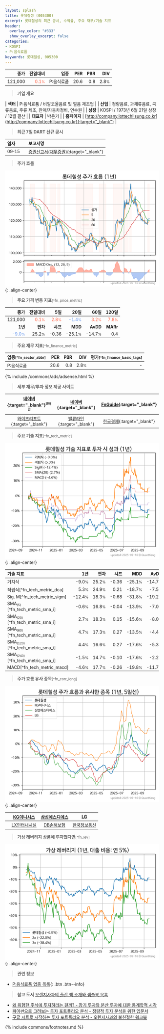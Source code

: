 ```yaml
---
layout: splash
title: 롯데칠성 (005300)
excerpt: 롯데칠성의 최근 공시, 수익률, 주요 재무/기술 지표
header:
  overlay_color: "#333"
  show_overlay_excerpt: false
categories:
- KOSPI
- P:음식료품
keywords: 롯데칠성, 005300
---
```


| **종가** | **전일대비** | **업종** | **PER** | **PBR** | **DIV** |
| -------: | -----------: | -------: | ------: | ------: | ------: |
| 121,000 | <span style="color: tomato">0.1<small>%</small></span> | P:음식료품 | 20.6 | 0.8 | 2.8<small>%</small> |

<!-- more -->


> **기업 개요**<a id="company"></a>

| <span style="white-space:nowrap;">**섹터**</span> | P:음식료품 / 비알코올음료 및 얼음 제조업 |
| <span style="white-space:nowrap;">**산업**</span> | 청량음료, 과채류음료, 곡류음료, 주류 제조, 판매/자동차정비, 연수원 |
| <span style="white-space:nowrap;">**상장**</span> | KOSPI / 1973년 6월 21일 상장 / 12월 결산 |
| <span style="white-space:nowrap;">**대표자**</span> | 박윤기 |
| <span style="white-space:nowrap;">**홈페이지**</span> | [http://company.lottechilsung.co.kr](http://company.lottechilsung.co.kr){:target="_blank"} |


> **최근 7일 DART 신규 공시**<a id="dart"></a>

| **일자** |      | **보고서명** |
| :------- | :--- | :----------- |
| 09&#x2011;15 | | [증권신고서(채무증권)](https://dart.fss.or.kr/dsaf001/main.do?rcpNo=20250915000330){:target="_blank"} |


> **주가 흐름**<a id="price"></a>

![005300](/stock/images/005300.png){: .align-center}


> **주요 가격 변동 지표**<small>[^fn_price_metric]</small>

| **종가** | **전일대비** | **5일** | **20일** | **60일** | **120일** |
| -------: | -----------: | ------: | -------: | -------: | --------: |
| 121,000 | <span style="color: tomato">0.1<small>%</small></span> | <span style="color: tomato">2.8<small>%</small></span> | <span style="color: cornflowerblue">-1.4<small>%</small></span> | <span style="color: tomato">3.2<small>%</small></span> | <span style="color: tomato">7.8<small>%</small></span> |
| **1년** | **편차** | **샤프** | **MDD** | **AvDD** | **MARr** |
| <span style="color: cornflowerblue">-9.0<small>%</small></span> | 25.2<small>%</small> | -0.36 | -25.1<small>%</small> | -14.7<small>%</small> | 0.4 |


> **주요 재무 지표**<small>[^fn_finance_metric]</small>

| **업종**<small>[^fn_sector_abbr]</small> | **PER** | **PBR** | **DIV** | **평가**<small>[^fn_finance_basic_tags]</small> |
| :--------------------------------------- | ------: | ------: | ------: | ----------------------------------------------: |
| P:음식료품 | 20.6 | 0.8 | 2.8<small>%</small> | - |



{% include /commons/ads/adsense.html %}

> **세부 재무/투자 정보 제공 사이트**

| [네이버](https://m.stock.naver.com/domestic/stock/005300/finance/summary){:target="_blank"}<sup><small>모바일</small></sup> | [네이버](https://finance.naver.com/item/coinfo.naver?code=005300){:target="_blank"} | [FnGuide](https://comp.fnguide.com/SVO2/ASP/SVD_Invest.asp?gicode=A005300&MenuYn=Y){:target="_blank"} |
| :---: | :---: | :---: |
| [와이즈리포트](https://comp.wisereport.co.kr/company/c1040001.aspx?cmp_cd=005300){:target="_blank"} | [밸류라인](https://www.valueline.co.kr/finance/summary/005300){:target="_blank"} | [한국경제](https://markets.hankyung.com/stock/005300/financial-summary){:target="_blank"} |


> **주요 기술 지표**<small>[^fn_tech_metric]</small>


![005300](/stock/images/005300_tech.png){: .align-center}

| **기술 지표** | **1년** | **편차** | **샤프** | **MDD** | **AvDD** |
| :------------ | ------: | -----------: | -------: | ------: | -------: |
| 거치식 | -9.0<small>%</small> | 25.2<small>%</small> | -0.36 | -25.1<small>%</small> | -14.7<small>%</small> |
| 적립식[^fn_tech_metric_dca] | 5.3<small>%</small> | 24.9<small>%</small> | 0.21 | -18.7<small>%</small> | -7.5<small>%</small> |
| Sig. M[^fn_tech_metric_sigm] | -12.4<small>%</small> | 18.3<small>%</small> | -0.68 | -31.8<small>%</small> | -19.2<small>%</small> |
| SMA<small><sub>(5)</sub></small>[^fn_tech_metric_sma_i] | -0.6<small>%</small> | 16.8<small>%</small> | -0.04 | -13.9<small>%</small> | -7.0<small>%</small> |
| SMA<small><sub>(20)</sub></small>[^fn_tech_metric_sma_i] | 2.7<small>%</small> | 18.3<small>%</small> | 0.15 | -15.6<small>%</small> | -8.0<small>%</small> |
| SMA<small><sub>(60)</sub></small>[^fn_tech_metric_sma_i] | 4.7<small>%</small> | 17.3<small>%</small> | 0.27 | -13.5<small>%</small> | -4.4<small>%</small> |
| SMA<small><sub>(120)</sub></small>[^fn_tech_metric_sma_i] | 4.4<small>%</small> | 16.6<small>%</small> | 0.27 | -17.6<small>%</small> | -5.3<small>%</small> |
| SMA<small><sub>(240)</sub></small>[^fn_tech_metric_sma_i] | -1.5<small>%</small> | 14.7<small>%</small> | -0.10 | -17.6<small>%</small> | -2.2<small>%</small> |
| MACD[^fn_tech_metric_macd] | -4.6<small>%</small> | 17.7<small>%</small> | -0.26 | -19.8<small>%</small> | -11.7<small>%</small> |


> **주가 흐름 유사 종목**<a id="corr"></a><small>[^fn_corr_long]</small>

![005300](/stock/images/005300_corr.png){: .align-center}

|       | [KG이니시스](/035600/) | [삼성에스디에스](/018260/) | [LG](/003550/) |
| :---: | :------------------------------------: | :------------------------------------: | :------------------------------------: |
|       | [LX인터내셔널](/001120/) | [DB손해보험](/005830/) | [한국정보통신](/025770/) |


> **가상 레버리지 상품에 투자했다면**<a id="2x"></a><small>[^fn_lev]</small>

![005300](/stock/images/005300_2x.png){: .align-center}


> **관련 정보**

- [P:음식료품 업종 목록](/stats/sector/kospi_업종_음식료품_종목/){: .btn .btn--info}

> **참고 도서** [오렌지사과의 출간 책 소개와 샘플북 목록](https://kongdori.tistory.com/691)

- [왜 위험한 주식에 투자하라는 걸까? - 장기 투자와 분산 투자에 대한 통계학적 시각](https://kongdori.tistory.com/421)
- [파이썬으로 그려보는 투자 포트폴리오 분석  - 정량적 투자 분석을 위한 입문서](https://kongdori.tistory.com/643)
- [구글 시트로 시작하는 투자 포트폴리오 분석 - 오렌지사과의 불친절한 워크북](https://kongdori.tistory.com/449)


{% include commons/footnotes.md %}